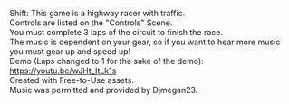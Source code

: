 Shift:
This game is a highway racer with traffic.<br>
Controls are listed on the "Controls" Scene.<br>
You must complete 3 laps of the circuit to finish the race.<br>
The music is dependent on your gear, so if you want to hear more music you must gear up and speed up!<br>
Demo (Laps changed to 1 for the sake of the demo): https://youtu.be/wJHt_ItLk1s <br>
Created with Free-to-Use assets. <br>
Music was permitted and provided by Djmegan23. <br>
